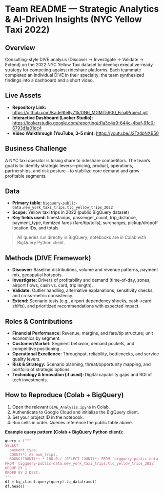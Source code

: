 # Team README — Strategic Analytics & AI-Driven Insights (NYC Yellow Taxi 2022)

## Overview
Consulting-style DIVE analysis (Discover → Investigate → Validate → Extend) on the 2022 NYC Yellow Taxi dataset to develop executive-ready strategy for competing against rideshare platforms. Each teammate completed an individual DIVE in their specialty; the team synthesized findings into a dashboard and a short video.

## Live Assets
- **Repository Link:** https://github.com/KadetKelly715/DN6_MGMT5900_FinalProject.git
- **Interactive Dashboard (Looker Studio):** https://lookerstudio.google.com/reporting/d1a3c4a9-644c-4baf-91c0-6793d1a01dc4  
- **Video Walkthrough (YouTube, 3–5 min):** https://youtu.be/J2TzdpNXB50

## Business Challenge
A NYC taxi operator is losing share to rideshare competitors. The team’s goal is to identify strategic levers—pricing, product, operations, partnerships, and risk posture—to stabilize core demand and grow profitable segments.

## Data
- **Primary table:** `bigquery-public-data.new_york_taxi_trips.tlc_yellow_trips_2022`
- **Scope:** Yellow taxi trips in 2022 (public BigQuery dataset)
- **Key fields used:** timestamps, passenger_count, trip_distance, payment_type, itemized fares (fare/tip/tolls), surcharges, pickup/dropoff location IDs, and totals.

> All queries run directly in BigQuery; notebooks are in Colab with BigQuery Python client.

## Methods (DIVE Framework)
- **Discover:** Baseline distributions, volume and revenue patterns, payment mix, geospatial hotspots.
- **Investigate:** Drivers of profitability and demand (time-of-day, zones, airport flows, cash vs. card, trip length).
- **Validate:** Outlier handling, alternative explanations, sensitivity checks, and cross-metric consistency.
- **Extend:** Scenario tests (e.g., airport dependency shocks, cash→card shifts), and prioritized recommendations with expected impact.

## Roles & Contributions
- **Financial Performance:** Revenue, margins, and fare/tip structure; unit economics by segment.
- **Customer/Market:** Segment behavior, demand pockets, and competitive positioning.
- **Operational Excellence:** Throughput, reliability, bottlenecks, and service quality levers.
- **Risk & Strategy:** Scenario planning, threat/opportunity mapping, and portfolio of strategic options.
- **Technology & Innovation (if used):** Digital capability gaps and ROI of tech investments.

## How to Reproduce (Colab + BigQuery)
1. Open the relevant `DIVE_Analysis.ipynb` in Colab.
2. Authenticate to Google Cloud and initialize the BigQuery client.
3. Set your project ID in the notebook.
4. Run cells in order. Queries reference the public table above.

**Example query pattern (Colab + BigQuery Python client):**
```python
query = f"""
SELECT
  payment_type,
  COUNT(*) AS num_trips,
  ROUND(COUNT(*) * 100.0 / (SELECT COUNT(*) FROM `bigquery-public-data.new_york_taxi_trips.tlc_yellow_trips_2022`), 2) AS pct
FROM `bigquery-public-data.new_york_taxi_trips.tlc_yellow_trips_2022`
GROUP BY 1
ORDER BY 2 DESC;
"""
df = bq_client.query(query).to_dataframe()
df.head()
